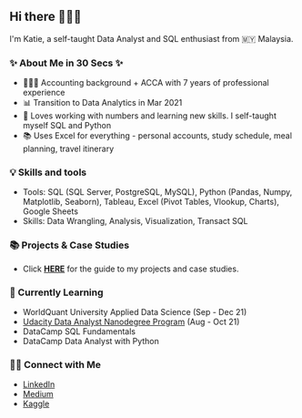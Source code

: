 ## Hi there 🙋🏻‍♀️

I'm Katie, a self-taught Data Analyst and SQL enthusiast from 🇲🇾 Malaysia.

### ✨ About Me in 30 Secs ✨
- 👩🏻‍💻 Accounting background + ACCA with 7 years of professional experience
- 📊 Transition to Data Analytics in Mar 2021
- 📝 Loves working with numbers and learning new skills. I self-taught myself SQL and Python
- 📚 Uses Excel for everything - personal accounts, study schedule, meal planning, travel itinerary

### 💡 Skills and tools
- Tools: SQL (SQL Server, PostgreSQL, MySQL), Python (Pandas, Numpy, Matplotlib, Seaborn), Tableau, Excel (Pivot Tables, Vlookup, Charts), Google Sheets
- Skills: Data Wrangling, Analysis, Visualization, Transact SQL

### 📚 Projects & Case Studies
- Click **[HERE](https://github.com/katiehuangx/Portfolio-Guide)** for the guide to my projects and case studies.

### 📝 Currently Learning
- WorldQuant University Applied Data Science (Sep - Dec 21)
- [Udacity Data Analyst Nanodegree Program](https://github.com/katiehuangx/Udacity-Data-Analyst-Nanodegree) (Aug - Oct 21)
- DataCamp SQL Fundamentals
- DataCamp Data Analyst with Python

### 🙌🏻 Connect with Me
- [LinkedIn](https://www.linkedin.com/in/katiehuangx/)
- [Medium](https://katiehuangx.medium.com)
- [Kaggle](https://www.kaggle.com/katiehuangx)
